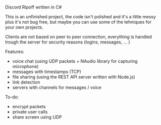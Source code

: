 Discord Ripoff written in C#

This is an unfinished project, the code isn't polished and it's a little messy plus it's not bug free, but maybe you can use some of the tehniques for your own projects.

Clients are not based on peer to peer connection, everything is handled trough the server for security reasons (logins, messages, ... )

Features:
- voice chat (using UDP packets + NAudio library for capturing microphone)
- messages with timestamps (TCP)
- file sharing (using the REST API server written with Node.js)
- link detection
- servers with channels for messages / voice

To-do:
- encrypt packets
- private user calls
- share screen using UDP

